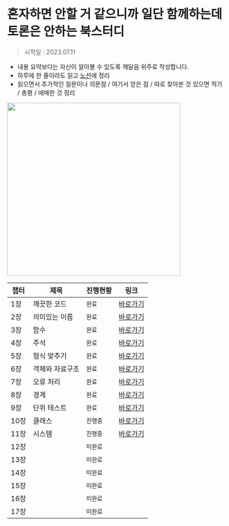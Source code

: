 # 혼자하면 안할 거 같으니까 일단 함께하는데 토론은 안하는 북스터디


> 시작일 : 2023.07.11

- 내용 요약보다는 자신이 알아볼 수 있도록 깨달음 위주로 작성합니다. 
- 하루에 한 줄이라도 읽고 [노션](https://hello-happy-world.notion.site/c52b47b0b926409687b6f33534433687?pvs=4)에 정리
- 읽으면서 추가적인 질문이나 의문점 / 여기서 얻은 점 / 따로 찾아본 것 있으면 적기 / 총평 / 애매한 것 정리

<img src="https://i.pinimg.com/564x/50/9f/9f/509f9fd84bad8297a5511cd02e300389.jpg" width="400px">

| 챕터        | 제목           | 진행현황 | 링크     |
| -------     | -------------- | -------- | -------- |
| 1장         | 깨끗한 코드    | `완료`   | [바로가기](https://github.com/star-books-coffee/clean-code/tree/main/1%EC%9E%A5) |        
| 2장         | 의미있는 이름  | `완료` | [바로가기](https://github.com/star-books-coffee/clean-code/tree/main/2%EC%9E%A5)         |
| 3장         | 함수           | `완료` | [바로가기](https://github.com/star-books-coffee/clean-code/tree/main/3%EC%9E%A5)         |
| 4장         | 주석           | `완료` | [바로가기](https://github.com/star-books-coffee/clean-code/tree/main/4%EC%9E%A5)         |
| 5장         | 형식 맞추기    | `완료` | [바로가기](https://github.com/star-books-coffee/clean-code/tree/main/5%EC%9E%A5)         |
| 6장         | 객체와 자료구조 | `완료` | [바로가기](https://github.com/star-books-coffee/clean-code/tree/main/6%EC%9E%A5)         |
| 7장         | 오류 처리       | `완료` | [바로가기](https://github.com/star-books-coffee/clean-code/tree/main/7%EC%9E%A5)         |
| 8장         |  경계           | `완료` | [바로가기](https://github.com/star-books-coffee/clean-code/tree/main/8%EC%9E%A5)         |
| 9장         |  단위 테스트    | `완료` | [바로가기](https://github.com/star-books-coffee/clean-code/tree/main/9%EC%9E%A5)         |
| 10장        |  클래스         | `진행중` | [바로가기](https://github.com/star-books-coffee/clean-code/tree/main/10%EC%9E%A5)        |
| 11장        |  시스템         | `진행중` | [바로가기](https://github.com/star-books-coffee/clean-code/tree/main/11%EC%9E%A5)        |
| 12장        |                | `미완료` |          |
| 13장        |                | `미완료` |          |
| 14장        |                | `미완료` |          |
| 15장        |                | `미완료` |          |
| 16장        |                | `미완료` |          |
| 17장        |                | `미완료` |          |


